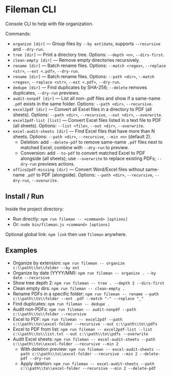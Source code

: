 # Fileman CLI

Console CLI to help with file organization.

Commands:

- `organize [dir]` — Group files by `--by ext|date`, supports `--recursive` and `--dry-run`.
- `tree [dir]` — Print a directory tree. Options: `--depth <n>`, `--dirs-first`.
- `clean-empty [dir]` — Remove empty directories recursively.
- `rename [dir]` — Batch rename files. Options: `--match <regex>`, `--replace <str>`, `--ext <.pdf>`, `--dry-run`.
- `rename [dir]` — Batch rename files. Options: `--path <dir>`, `--match <regex>`, `--replace <str>`, `--ext <.pdf>`, `--dry-run`.
- `dedupe [dir]` — Find duplicates by SHA-256; `--delete` removes duplicates, `--dry-run` previews.
- `audit-nonpdf [dir]` — List all non-.pdf files and show if a same-name `.pdf` exists in the same folder. Options: `--path <dir>`, `--recursive`.
- `excel2pdf [dir]` — Convert all Excel files in a directory to PDF (all sheets). Options: `--path <dir>`, `--recursive`, `--out <dir>`, `--overwrite`.
- `excel2pdf-list [list]` — Convert Excel files listed in a text file to PDF (all sheets). Options: `--list <file>`, `--out <dir>`, `--overwrite`.
- `excel-audit-sheets [dir]` — Find Excel files that have more than N sheets. Options: `--path <dir>`, `--recursive`, `--min <n>` (default 2).
  - Deletion: add `--delete-pdf` to remove same-name `.pdf` files next to matched Excel; combine with `--dry-run` to preview.
  - Conversion: add `--to-pdf` to convert matched Excel to PDF alongside (all sheets); use `--overwrite` to replace existing PDFs; `--dry-run` previews actions.
- `office2pdf-missing [dir]` — Convert Word/Excel files without same-name `.pdf` to PDF (alongside). Options: `--path <dir>`, `--recursive`, `--dry-run`, `--overwrite`.

## Install / Run

Inside the project directory:

- Run directly: `npm run fileman -- <command> [options]`
- Or: `node bin/fileman.js <command> [options]`

Optional global link: `npm link` then use `fileman` anywhere.

## Examples

- Organize by extension: `npm run fileman -- organize c:\\path\\to\\folder --by ext`
- Organize by date (YYYY/MM): `npm run fileman -- organize . --by date --recursive`
- Show tree depth 2: `npm run fileman -- tree . --depth 2 --dirs-first`
- Clean empty dirs: `npm run fileman -- clean-empty .`
- Rename PDFs in a specific folder: `npm run fileman -- rename --path c:\\path\\to\\folder --ext .pdf --match "-" --replace "_"`
- Find duplicates: `npm run fileman -- dedupe .`
- Audit non-PDFs: `npm run fileman -- audit-nonpdf --path c:\\path\\to\\folder --recursive`
- Excel to PDF: `npm run fileman -- excel2pdf --path c:\\path\\to\\excel-folder --recursive --out c:\\path\\to\\pdfs`
- Excel to PDF from list: `npm run fileman -- excel2pdf-list --list c:\\path\\to\\list.txt --out c:\\path\\to\\pdfs --overwrite`
- Audit Excel sheets: `npm run fileman -- excel-audit-sheets --path c:\\path\\to\\excel-folder --recursive --min 2`
  - With deletion preview: `npm run fileman -- excel-audit-sheets --path c:\\path\\to\\excel-folder --recursive --min 2 --delete-pdf --dry-run`
  - Apply deletion: `npm run fileman -- excel-audit-sheets --path c:\\path\\to\\excel-folder --recursive --min 2 --delete-pdf`